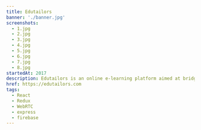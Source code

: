 ```yaml
---
title: Edutailors
banner: './banner.jpg'
screenshots:
  - 1.jpg
  - 2.jpg
  - 3.jpg
  - 4.jpg
  - 5.jpg
  - 6.jpg
  - 7.jpg
  - 8.jpg
startedAt: 2017
description: Edutailors is an online e-learning platform aimed at bridging the gap between teachers & students across Greece. A student can purchase courses, receive material in the form of documents, watch pre-recorded videos, undertake tests to progress into next chapters & finally attend online classes with live chat. A student can also schedule 1-to-1 sessions with instructors by booking them into their calendar. All that is in-platform.
href: https://edutailors.com
tags:
  - React
  - Redux
  - WebRTC
  - express
  - firebase
---
```

